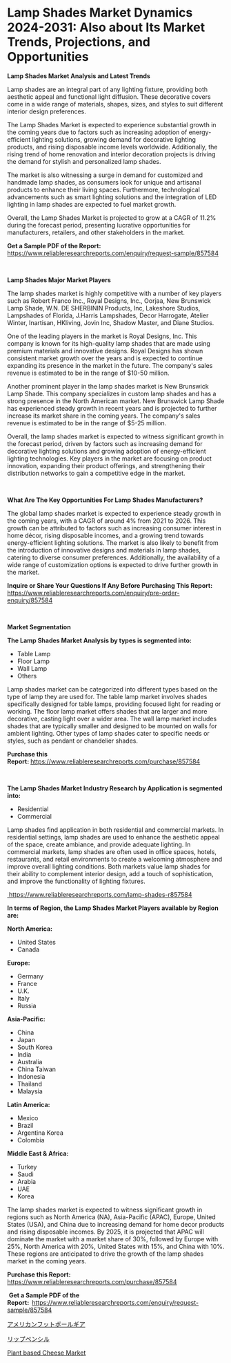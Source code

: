<p><h1>Lamp Shades Market Dynamics 2024-2031: Also about Its Market Trends, Projections, and Opportunities</h1></p><p><strong>Lamp Shades Market Analysis and Latest Trends</strong></p>
<p><p>Lamp shades are an integral part of any lighting fixture, providing both aesthetic appeal and functional light diffusion. These decorative covers come in a wide range of materials, shapes, sizes, and styles to suit different interior design preferences.</p><p>The Lamp Shades Market is expected to experience substantial growth in the coming years due to factors such as increasing adoption of energy-efficient lighting solutions, growing demand for decorative lighting products, and rising disposable income levels worldwide. Additionally, the rising trend of home renovation and interior decoration projects is driving the demand for stylish and personalized lamp shades.</p><p>The market is also witnessing a surge in demand for customized and handmade lamp shades, as consumers look for unique and artisanal products to enhance their living spaces. Furthermore, technological advancements such as smart lighting solutions and the integration of LED lighting in lamp shades are expected to fuel market growth.</p><p>Overall, the Lamp Shades Market is projected to grow at a CAGR of 11.2% during the forecast period, presenting lucrative opportunities for manufacturers, retailers, and other stakeholders in the market.</p></p>
<p><strong>Get a Sample PDF of the Report:&nbsp;</strong> <a href="https://www.reliableresearchreports.com/enquiry/request-sample/857584">https://www.reliableresearchreports.com/enquiry/request-sample/857584</a></p>
<p>&nbsp;</p>
<p><strong>Lamp Shades Major Market Players</strong></p>
<p><p>The lamp shades market is highly competitive with a number of key players such as Robert Franco Inc., Royal Designs, Inc., Oorjaa, New Brunswick Lamp Shade, W.N. DE SHERBININ Products, Inc, Lakeshore Studios, Lampshades of Florida, J.Harris Lampshades, Decor Harrogate, Atelier Winter, Inartisan, HKliving, Jovin Inc, Shadow Master, and Diane Studios.</p><p>One of the leading players in the market is Royal Designs, Inc. This company is known for its high-quality lamp shades that are made using premium materials and innovative designs. Royal Designs has shown consistent market growth over the years and is expected to continue expanding its presence in the market in the future. The company's sales revenue is estimated to be in the range of $10-50 million.</p><p>Another prominent player in the lamp shades market is New Brunswick Lamp Shade. This company specializes in custom lamp shades and has a strong presence in the North American market. New Brunswick Lamp Shade has experienced steady growth in recent years and is projected to further increase its market share in the coming years. The company's sales revenue is estimated to be in the range of $5-25 million.</p><p>Overall, the lamp shades market is expected to witness significant growth in the forecast period, driven by factors such as increasing demand for decorative lighting solutions and growing adoption of energy-efficient lighting technologies. Key players in the market are focusing on product innovation, expanding their product offerings, and strengthening their distribution networks to gain a competitive edge in the market.</p></p>
<p>&nbsp;</p>
<p><strong>What Are The Key Opportunities For Lamp Shades Manufacturers?</strong></p>
<p><p>The global lamp shades market is expected to experience steady growth in the coming years, with a CAGR of around 4% from 2021 to 2026. This growth can be attributed to factors such as increasing consumer interest in home décor, rising disposable incomes, and a growing trend towards energy-efficient lighting solutions. The market is also likely to benefit from the introduction of innovative designs and materials in lamp shades, catering to diverse consumer preferences. Additionally, the availability of a wide range of customization options is expected to drive further growth in the market.</p></p>
<p><strong>Inquire or Share Your Questions If Any Before Purchasing This Report:</strong> <a href="https://www.reliableresearchreports.com/enquiry/pre-order-enquiry/857584">https://www.reliableresearchreports.com/enquiry/pre-order-enquiry/857584</a></p>
<p>&nbsp;</p>
<p><strong>Market Segmentation</strong></p>
<p><strong>The Lamp Shades Market Analysis by types is segmented into:</strong></p>
<p><ul><li>Table Lamp</li><li>Floor Lamp</li><li>Wall Lamp</li><li>Others</li></ul></p>
<p><p>Lamp shades market can be categorized into different types based on the type of lamp they are used for. The table lamp market involves shades specifically designed for table lamps, providing focused light for reading or working. The floor lamp market offers shades that are larger and more decorative, casting light over a wider area. The wall lamp market includes shades that are typically smaller and designed to be mounted on walls for ambient lighting. Other types of lamp shades cater to specific needs or styles, such as pendant or chandelier shades.</p></p>
<p><strong>Purchase this Report:&nbsp;</strong><a href="https://www.reliableresearchreports.com/purchase/857584">https://www.reliableresearchreports.com/purchase/857584</a></p>
<p>&nbsp;</p>
<p><strong>The Lamp Shades Market Industry Research by Application is segmented into:</strong></p>
<p><ul><li>Residential</li><li>Commercial</li></ul></p>
<p><p>Lamp shades find application in both residential and commercial markets. In residential settings, lamp shades are used to enhance the aesthetic appeal of the space, create ambiance, and provide adequate lighting. In commercial markets, lamp shades are often used in office spaces, hotels, restaurants, and retail environments to create a welcoming atmosphere and improve overall lighting conditions. Both markets value lamp shades for their ability to complement interior design, add a touch of sophistication, and improve the functionality of lighting fixtures.</p></p>
<p><a href="https://www.reliableresearchreports.com/lamp-shades-r857584">&nbsp;https://www.reliableresearchreports.com/lamp-shades-r857584</a></p>
<p><strong>In terms of Region, the Lamp Shades Market Players available by Region are:</strong></p>
<p>
    <p> <strong> North America: </strong>
        <ul>
            <li>United States</li>
            <li>Canada</li>
        </ul>
        </p> 
    <p> <strong> Europe: </strong>
        <ul>
            <li>Germany</li>
            <li>France</li>
            <li>U.K.</li>
            <li>Italy</li>
            <li>Russia</li>
        </ul>
        </p> 
    <p> <strong> Asia-Pacific: </strong>
        <ul>
            <li>China</li>
            <li>Japan</li>
            <li>South Korea</li>
            <li>India</li>
            <li>Australia</li>
            <li>China Taiwan</li>
            <li>Indonesia</li>
            <li>Thailand</li>
            <li>Malaysia</li>
        </ul>
        </p> 
    <p> <strong> Latin America: </strong>
        <ul>
            <li>Mexico</li>
            <li>Brazil</li>
            <li>Argentina Korea</li>
            <li>Colombia</li>
        </ul>
        </p> 
    <p> <strong> Middle East & Africa: </strong>
        <ul>
            <li>Turkey</li>
            <li>Saudi</li>
            <li>Arabia</li>
            <li>UAE</li>
            <li>Korea</li>
        </ul>
    </p>
    </p>
<p><p>The lamp shades market is expected to witness significant growth in regions such as North America (NA), Asia-Pacific (APAC), Europe, United States (USA), and China due to increasing demand for home decor products and rising disposable incomes. By 2025, it is projected that APAC will dominate the market with a market share of 30%, followed by Europe with 25%, North America with 20%, United States with 15%, and China with 10%. These regions are anticipated to drive the growth of the lamp shades market in the coming years.</p></p>
<p><strong>Purchase this Report: </strong><a href="https://www.reliableresearchreports.com/purchase/857584">https://www.reliableresearchreports.com/purchase/857584</a></p>
<p>&nbsp;<strong>Get a Sample PDF of the Report:&nbsp;&nbsp;</strong><a href="https://www.reliableresearchreports.com/enquiry/request-sample/857584">https://www.reliableresearchreports.com/enquiry/request-sample/857584</a></p>
<p><strong></strong></p>
<p><p><a href="https://medium.com/@kaiyohnson76845/%E3%82%A2%E3%83%A1%E3%83%AA%E3%82%AB%E3%83%B3%E3%83%95%E3%83%83%E3%83%88%E3%83%9C%E3%83%BC%E3%83%AB%E3%81%AE%E3%82%AE%E3%82%A2%E5%B8%82%E5%A0%B4-%E5%B8%82%E5%A0%B4cagr-%E5%B8%82%E5%A0%B4%E3%83%88%E3%83%AC%E3%83%B3%E3%83%89-%E6%88%90%E9%95%B7%E6%88%A6%E7%95%A5%E3%81%AB%E9%96%A2%E3%81%99%E3%82%8B%E6%83%85%E5%A0%B1-762c5d396b63">アメリカンフットボールギア</a></p><p><a href="https://medium.com/@redsalmon1949/%E3%83%AA%E3%83%83%E3%83%97%E3%83%9A%E3%83%B3%E3%82%B7%E3%83%AB%E3%81%AE%E5%B8%82%E5%A0%B4%E5%8B%95%E5%90%91%E3%81%A8%E5%B8%82%E5%A0%B4%E5%88%86%E6%9E%90%E3%81%AF-2024%E5%B9%B4%E3%81%8B%E3%82%892031%E5%B9%B4%E3%81%BE%E3%81%A7%E3%81%AE%E6%9C%9F%E9%96%93%E3%81%AB%E4%BA%88%E6%B8%AC%E3%81%95%E3%82%8C%E3%81%A6%E3%81%84%E3%81%BE%E3%81%99-087c9e2bdea3">リップペンシル</a></p><p><a href="https://carnation-joke-41f.notion.site/Plant-based-Cheese-Market-Size-and-Market-Trends-Complete-Industry-Overview-2024-to-2031-a16a6074d4844aad910507aba88ae686">Plant based Cheese Market</a></p></p>
